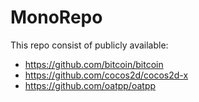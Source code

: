 # MonoRepo

This repo consist of publicly available:
* https://github.com/bitcoin/bitcoin
* https://github.com/cocos2d/cocos2d-x
* https://github.com/oatpp/oatpp 
